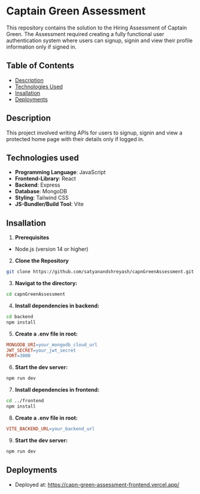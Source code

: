 
# Captain Green Assessment

This repository contains the solution to the Hiring Assessment of Captain Green. The Assessment required creating a fully functional user authentication system where users can signup, signin and view their profile information only if signed in.

## Table of Contents
- [Description](#description)
- [Technologies Used](#technologies-used)
- [Insallation](#installation)
- [Deployments](#deployments)

## Description
This project involved writing APIs for users to signup, signin and view a protected home page with their details only if logged in.
## Technologies used
- **Programming Language**: JavaScript
- **Frontend-Library**: React
- **Backend**: Express
- **Database**: MongoDB
- **Styling**: Tailwind CSS
- **JS-Bundler/Build Tool**: Vite

## Insallation
1. **Prerequisites**
- Node.js (version 14 or higher)

2. **Clone the Repository**

```bash
git clone https://github.com/satyanandshreyash/capnGreenAssessment.git
```

3. **Navigat to the directory:**

```bash
cd capnGreenAssessment
```

4. **Install dependencies in backend:**

```bash
cd backend
npm install
```

5. **Create a .env file in root:**

```makefile
MONGODB_URI=your_mongodb_cloud_url
JWT_SECRET=your_jwt_secret
PORT=3000
```
6. **Start the dev server:**

```bash
npm run dev
```

7. **Install dependencies in frontend:**

```bash
cd ../frontend
npm install
```
8. **Create a .env file in root:**

```makefile
VITE_BACKEND_URL=your_backend_url
```

9. **Start the dev server:**

```bash
npm run dev
```



## Deployments
- Deployed at: https://capn-green-assessment-frontend.vercel.app/

